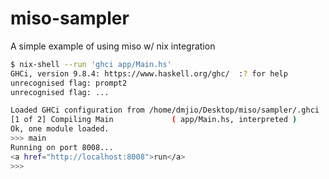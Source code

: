 miso-sampler
====================

A simple example of using miso w/ nix integration

```bash
$ nix-shell --run 'ghci app/Main.hs'
GHCi, version 9.8.4: https://www.haskell.org/ghc/  :? for help
unrecognised flag: prompt2
unrecognised flag: ...

Loaded GHCi configuration from /home/dmjio/Desktop/miso/sampler/.ghci
[1 of 2] Compiling Main             ( app/Main.hs, interpreted )
Ok, one module loaded.
>>> main
Running on port 8008...
<a href="http://localhost:8008">run</a>
>>>
```
